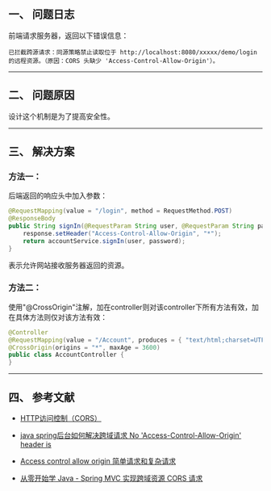 ## 一、 问题日志

前端请求服务器，返回以下错误信息：

```
已拦截跨源请求：同源策略禁止读取位于 http://localhost:8080/xxxxx/demo/login 的远程资源。（原因：CORS 头缺少 'Access-Control-Allow-Origin'）。
```

---
## 二、 问题原因

设计这个机制是为了提高安全性。

---
## 三、 解决方案

### 方法一：

后端返回的响应头中加入参数：
```java
@RequestMapping(value = "/login", method = RequestMethod.POST)
@ResponseBody
public String signIn(@RequestParam String user, @RequestParam String password, HttpServletResponse response) {
	response.setHeader("Access-Control-Allow-Origin", "*");
	return accountService.signIn(user, password);
}
```

表示允许网站接收服务器返回的资源。

### 方法二：

使用"@CrossOrigin"注解，加在controller则对该controller下所有方法有效，加在具体方法则仅对该方法有效：
```java
@Controller
@RequestMapping(value = "/Account", produces = { "text/html;charset=UTF-8;", "application/json;charset=UTF-8;" })
@CrossOrigin(origins = "*", maxAge = 3600)
public class AccountController {
}
```

---
## 四、 参考文献

- [HTTP访问控制（CORS）](https://developer.mozilla.org/zh-CN/docs/Web/HTTP/Access_control_CORS)

- [java spring后台如何解决跨域请求 No 'Access-Control-Allow-Origin' header is](http://www.jsjtt.com/java/JavaWebkaifa/130.html)

- [Access control allow origin 简单请求和复杂请求](https://blog.csdn.net/wangjun5159/article/details/49096445)

- [从零开始学 Java - Spring MVC 实现跨域资源 CORS 请求](https://www.cnblogs.com/mafly/p/cors.html)